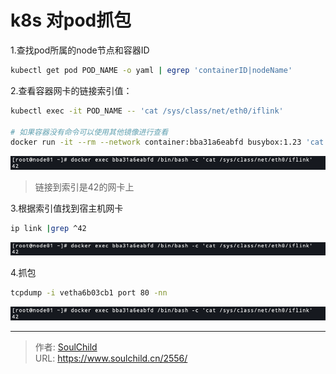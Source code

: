 # k8s 对pod抓包

<!--more-->
1.查找pod所属的node节点和容器ID
```bash
kubectl get pod POD_NAME -o yaml | egrep 'containerID|nodeName'
```

2.查看容器网卡的链接索引值：
```bash
kubectl exec -it POD_NAME -- 'cat /sys/class/net/eth0/iflink'

# 如果容器没有命令可以使用其他镜像进行查看
docker run -it --rm --network container:bba31a6eabfd busybox:1.23 'cat /sys/class/net/eth0/iflink'
```
![34826-mngkhxwzq6m.png](images/3247532968.png)
> 链接到索引是42的网卡上


3.根据索引值找到宿主机网卡
```bash
ip link |grep ^42
```
![76251-iyk6ufvobqo.png](images/3247532968.png)



4.抓包
```bash
tcpdump -i vetha6b03cb1 port 80 -nn 
```
![68833-kcxiuiu3xym.png](images/3247532968.png)


---

> 作者: [SoulChild](https://www.soulchild.cn)  
> URL: https://www.soulchild.cn/2556/  

